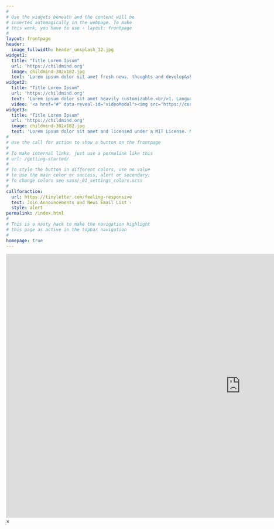 ```yaml
---
#
# Use the widgets beneath and the content will be
# inserted automagically in the webpage. To make
# this work, you have to use › layout: frontpage
#
layout: frontpage
header:
  image_fullwidth: header_unsplash_12.jpg
widget1:
  title: "Title Lorem Ipsum"
  url: 'https://childmind.org'
  image: childmind-302x182.jpg
  text: 'Lorem ipsum dolor sit amet fresh news, thoughts and develop&shy;ments of your activities. <em>Feeling Responsive</em> offers you a fully functional blog with an archive page to give readers a quick overview of all your posts.'
widget2:
  title: "Title Lorem Ipsum"
  url: 'https://childmind.org'
  text: 'Lorem ipsum dolor sit amet heavily customizable.<br/>1. Language-Support :)<br/>2. Optimized for speed and it&#39;s responsive.<br/>3. Built on <a href="https://childmind.org">Foundation Framework</a>.<br/>4. Seven different Headers.<br/>5. Customizable navigation, footer,...'
  video: '<a href="#" data-reveal-id="videoModal"><img src="https://curtpw.github.io/cmi-innotech-website/images/salamander-302x182.jpg" width="302" height="182" alt=""/></a>'
widget3:
  title: "Title Lorem Ipsum"
  url: 'https://childmind.org'
  image: childmind-302x182.jpg
  text: 'Lorem ipsum dolor sit amet and licensed under a MIT License. Make it your own and start building. Grab the <a href="https://childmind.org">Bare-Bones-Version</a> for a fresh start or learn how to use it with the <a href="https://childmind.org">education-version</a> with sample posts and images. Then tell me via Twitter <a href="https://childmind.org">@phlow</a>.'
#
# Use the call for action to show a button on the frontpage
#
# To make internal links, just use a permalink like this
# url: /getting-started/
#
# To style the button in different colors, use no value
# to use the main color or success, alert or secondary.
# To change colors see sass/_01_settings_colors.scss
#
callforaction:
  url: https://tinyletter.com/feeling-responsive
  text: Join Announcements and News Email List ›
  style: alert
permalink: /index.html
#
# This is a nasty hack to make the navigation highlight
# this page as active in the topbar navigation
#
homepage: true
---
```


<div id="videoModal" class="reveal-modal large" data-reveal="">
  <div class="flex-video widescreen vimeo" style="display: block;">
    <iframe width="1280" height="720" src="https://www.youtube.com/embed/owZhyvTPChc" frameborder="0" allowfullscreen></iframe>
  </div>
  <a class="close-reveal-modal">&#215;</a>
</div>
